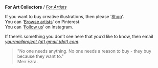 **For Art Collectors** / [_For Artists_](https://kvshvlin.github.io/yourmailproject/forartists.html)

If you want to buy creative illustrations, then please '<a href="https://yourmailproject.stores.instamojo.com" target="_blank">Shop</a>'.  
You can '<a href="https://in.pinterest.com/yourmailproject" target="_blank">Browse artists</a>' on Pinterest.  
You can '<a href="https://www.instagram.com/yourmailproject" target="_blank">Follow us</a>' on Instagram.

If there’s something you don’t see here that you’d like to know, then email  
[_yourmailproject (at) gmail (dot) com_](mailto:yourmailproject@gmail.com).

> "No one needs anything. No one needs a reason to buy - they buy because they want to."  
> Meir Ezra.